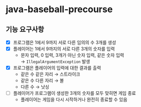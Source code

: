 # java-baseball-precourse
## 기능 요구사항
- [x] 프로그램은 1에서 9까지 서로 다른 임의의 수 3개를 생성
- [x] 플레이어는 1에서 9까지의 서로 다른 3개의 숫자를 입력
    - 문자 입력, 0 입력, 3개가 아닌 숫자 입력, 같은 숫자 입력  
      &rarr; `IllegalArgumentException` 발생
- [x] 프로그램은 플레이어의 입력에 대한 결과를 출력
    - 같은 수 같은 자리 &rarr; 스트라이크
    - 같은 수 다른 자리 &rarr; 볼
    - 다른 수 &rarr; 낫싱
- [ ] 플레이어가 프로그램이 생성한 3개의 숫자를 모두 맞히면 게임 종료
    - 플레이어는 게임을 다시 시작하거나 완전히 종료할 수 있음